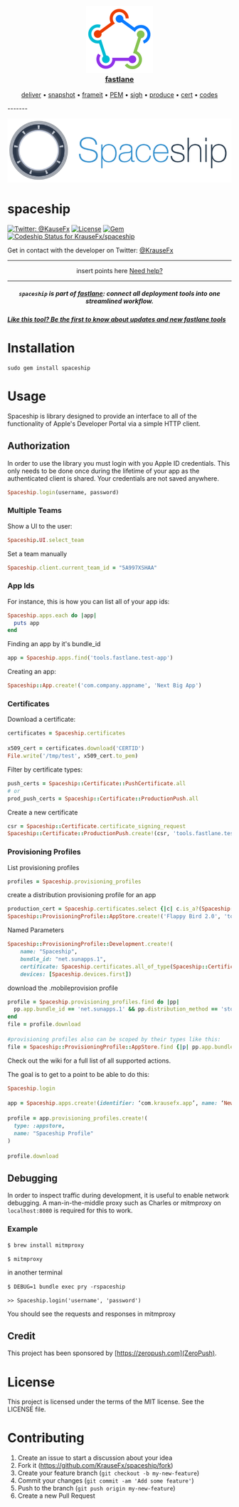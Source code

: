 <h3 align="center">
  <a href="https://github.com/KrauseFx/fastlane">
    <img src="assets/fastlane.png" width="150" />
    <br />
    fastlane
  </a>
</h3>
<p align="center">
  <a href="https://github.com/KrauseFx/deliver">deliver</a> &bull;
  <a href="https://github.com/KrauseFx/snapshot">snapshot</a> &bull;
  <a href="https://github.com/KrauseFx/frameit">frameit</a> &bull;
  <a href="https://github.com/KrauseFx/PEM">PEM</a> &bull;
  <a href="https://github.com/KrauseFx/sigh">sigh</a> &bull;
  <a href="https://github.com/KrauseFx/produce">produce</a> &bull;
  <a href="https://github.com/KrauseFx/cert">cert</a> &bull;
  <a href="https://github.com/KrauseFx/codes">codes</a>
</p>
-------

<p align="center">
    <img src="assets/spaceship.png">
</p>

spaceship
============

[![Twitter: @KauseFx](https://img.shields.io/badge/contact-@KrauseFx-blue.svg?style=flat)](https://twitter.com/KrauseFx)
[![License](http://img.shields.io/badge/license-MIT-green.svg?style=flat)](https://github.com/KrauseFx/spaceship/blob/master/LICENSE)
[![Gem](https://img.shields.io/gem/v/spaceship.svg?style=flat)](http://rubygems.org/gems/spaceship)
[![Codeship Status for KrauseFx/spaceship](https://img.shields.io/codeship/96bb1040-c2b6-0132-4c5b-22f8b41c2618/master.svg)](https://codeship.com/projects/73801)


Get in contact with the developer on Twitter: [@KrauseFx](https://twitter.com/KrauseFx)


-------
<p align="center">
    insert points here
    <a href="#need-help">Need help?</a>
</p>

-------

<h5 align="center"><code>spaceship</code> is part of <a href="https://fastlane.tools">fastlane</a>: connect all deployment tools into one streamlined workflow.</h5>

##### [Like this tool? Be the first to know about updates and new fastlane tools](https://tinyletter.com/krausefx)

# Installation

    sudo gem install spaceship

# Usage

Spaceship is library designed to provide an interface to all of the functionality of Apple's Developer Portal via a simple HTTP client.


## Authorization

In order to use the library you must login with you Apple ID credentials. This
only needs to be done once during the lifetime of your app as the authenticated
client is shared. Your credentials are not saved anywhere.


```ruby
Spaceship.login(username, password)
```

### Multiple Teams

Show a UI to the user:

```ruby
Spaceship.UI.select_team
```

Set a team manually

```ruby
Spaceship.client.current_team_id = "5A997XSHAA"
```

### App Ids

For instance, this is how you can list all of your app ids:
```ruby
Spaceship.apps.each do |app|
  puts app
end
```

Finding an app by it's bundle_id
```ruby
app = Spaceship.apps.find('tools.fastlane.test-app')
```

Creating an app:
```ruby
Spaceship::App.create!('com.company.appname', 'Next Big App')
```

### Certificates

Download a certificate:

```ruby
certificates = Spaceship.certificates

x509_cert = certificates.download('CERTID')
File.write('/tmp/test', x509_cert.to_pem)
```

Filter by certificate types:
```ruby
push_certs = Spaceship::Certificate::PushCertificate.all
# or
prod_push_certs = Spaceship::Certificate::ProductionPush.all
```

Create a new certificate

```ruby
csr = Spaceship::Certificate.certificate_signing_request
Spaceship::Certificate::ProductionPush.create!(csr, 'tools.fastlane.test-app')
```

### Provisioning Profiles

List provisioning profiles
```ruby
profiles = Spaceship.provisioning_profiles
```

create a distribution provisioning profile for an app
```ruby
production_cert = Spaceship.certificates.select {|c| c.is_a?(Spaceship::Certificates::Production)}.first
Spaceship::ProvisioningProfile::AppStore.create!('Flappy Bird 2.0', 'tools.fastlane.flappy-bird', production_cert)
```

Named Parameters
```ruby
Spaceship::ProvisioningProfile::Development.create!(
    name: "Spaceship",
    bundle_id: "net.sunapps.1",
    certificate: Spaceship.certificates.all_of_type(Spaceship::Certificates::Development).first,
    devices: [Spaceship.devices.first])
```

download the .mobileprovision profile
```ruby
profile = Spaceship.provisioning_profiles.find do |pp|
  pp.app.bundle_id == 'net.sunapps.1' && pp.distribution_method == 'store'
end
file = profile.download

#provisioning profiles also can be scoped by their types like this:
file = Spaceship::ProvisioningProfile::AppStore.find {|p| pp.app.bundle_id == 'net.sunapps.1' }.download
```

Check out the wiki for a full list of all supported actions.


The goal is to get to a point to be able to do this:

```ruby
Spaceship.login

app = Spaceship.apps.create!(identifier: ‘com.krausefx.app’, name: ‘New App’)

profile = app.provisioning_profiles.create!(
  type: :appstore,
  name: "Spaceship Profile"
)

profile.download
```

## Debugging

In order to inspect traffic during development, it is useful to enable network debugging.
A man-in-the-middle proxy such as Charles or mitmproxy on `localhost:8080` is required for this to work.

### Example

`$ brew install mitmproxy`

`$ mitmproxy`

in another terminal

`$ DEBUG=1 bundle exec pry -rspaceship`

`>> Spaceship.login('username', 'password')`

You should see the requests and responses in mitmproxy

## Credit

This project has been sponsored by [https://zeropush.com](ZeroPush).

# License
This project is licensed under the terms of the MIT license. See the LICENSE file.

# Contributing

1. Create an issue to start a discussion about your idea
2. Fork it (https://github.com/KrauseFx/spaceship/fork)
3. Create your feature branch (`git checkout -b my-new-feature`)
4. Commit your changes (`git commit -am 'Add some feature'`)
5. Push to the branch (`git push origin my-new-feature`)
6. Create a new Pull Request

